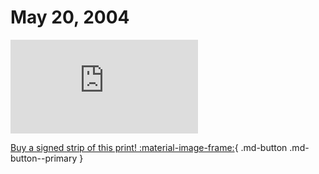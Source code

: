 # May 20, 2004

![](https://www.achewood.com/comic.php?date=05202004)

[Buy a signed strip of this print! :material-image-frame:](https://achewood-holiday-pop-up.myshopify.com/products/strip#05202004){ .md-button .md-button--primary }
